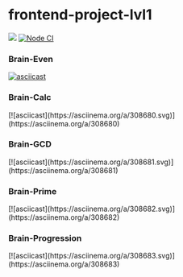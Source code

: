# frontend-project-lvl1
<a href="https://codeclimate.com/github/codeclimate/codeclimate/maintainability"><img src="https://api.codeclimate.com/v1/badges/a99a88d28ad37a79dbf6/maintainability" /></a> <a href="https://github.com/rainstr7/frontend-project-lvl1/actions"><img src="https://github.com/rainstr7/frontend-project-lvl1/workflows/Node%20CI/badge.svg" alt="Node CI"></a>
<h3>Brain-Even</h3>

[![asciicast](https://asciinema.org/a/308676.svg)](https://asciinema.org/a/308676)

<h3>Brain-Calc</h3>
[![asciicast](https://asciinema.org/a/308680.svg)](https://asciinema.org/a/308680)

<h3>Brain-GCD</h3>
[![asciicast](https://asciinema.org/a/308681.svg)](https://asciinema.org/a/308681)

<h3>Brain-Prime</h3>
[![asciicast](https://asciinema.org/a/308682.svg)](https://asciinema.org/a/308682)

<h3>Brain-Progression</h3>
[![asciicast](https://asciinema.org/a/308683.svg)](https://asciinema.org/a/308683)
